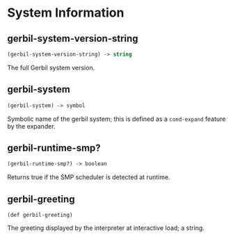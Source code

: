 # System Information

## gerbil-system-version-string
``` scheme
(gerbil-system-version-string) -> string
```

The full Gerbil system version.

## gerbil-system
``` scheme
(gerbil-system) -> symbol
```

Symbolic name of the gerbil system; this is defined as a `cond-expand` feature by the
expander.

## gerbil-runtime-smp?
``` scheme
(gerbil-runtime-smp?) -> boolean
```

Returns true if the SMP scheduler is detected at runtime.

## gerbil-greeting
```
(def gerbil-greeting)
```

The greeting displayed by the interpreter at interactive load; a string.

